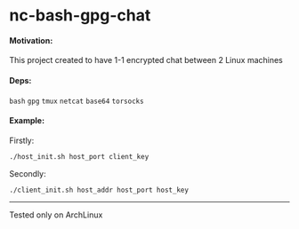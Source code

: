 # nc-bash-gpg-chat
#### Motivation:
This project created to have 1-1 encrypted chat between 2 Linux machines
#### Deps:
``bash``
``gpg``
``tmux``
``netcat``
``base64``
``torsocks``

#### Example:
Firstly:
```bash
./host_init.sh host_port client_key
```
Secondly:
```
./client_init.sh host_addr host_port host_key
```
---
Tested only on ArchLinux
